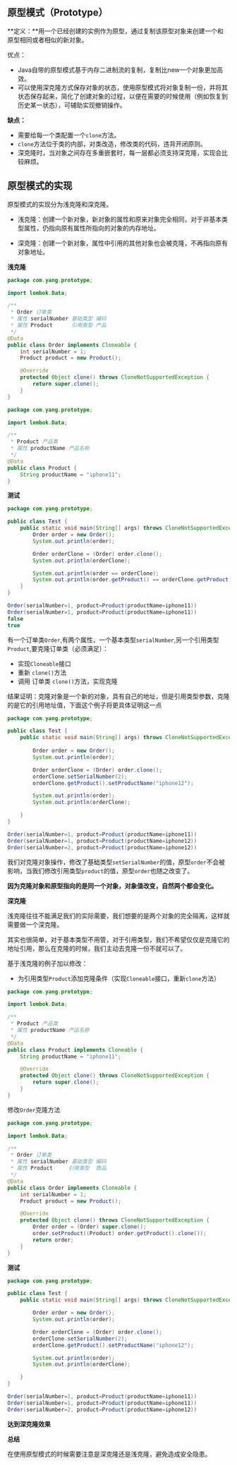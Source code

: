 ## 原型模式（Prototype）



**定义：**用一个已经创建的实例作为原型，通过复制该原型对象来创建一个和原型相同或者相似的新对象。

优点：

- Java自带的原型模式基于内存二进制流的复制，复制比new一个对象更加高效。
- 可以使用深克隆方式保存对象的状态，使用原型模式将对象复制一份，并将其状态保存起来，简化了创建对象的过程，以便在需要的时候使用（例如恢复到历史某一状态），可辅助实现撤销操作。

**缺点：**

- 需要给每一个类配置一个`clone`方法。
- `clone`方法位于类的内部，对类改造，修改类的代码，违背开闭原则。
- 深克隆时，当对象之间存在多重嵌套时，每一层都必须支持深克隆，实现会比较麻烦。



## 原型模式的实现

原型模式的实现分为浅克隆和深克隆。

- 浅克隆：创建一个新对象，新对象的属性和原来对象完全相同，对于非基本类型属性，仍指向原有属性所指向的对象的内存地址。

- 深克隆：创建一个新对象，属性中引用的其他对象也会被克隆，不再指向原有对象地址。

  

**浅克隆**

```java
package com.yang.prototype;

import lombok.Data;

/**
 * Order 订单类 
 * 属性 serialNumber 基础类型 编码
 * 属性 Product      引用类型 产品
 */
@Data
public class Order implements Cloneable {
    int serialNumber = 1;
    Product product = new Product();

    @Override
    protected Object clone() throws CloneNotSupportedException {
        return super.clone();
    }
}

```

```java
package com.yang.prototype;

import lombok.Data;

/**
 * Product 产品类
 * 属性 productName 产品名称
 */
@Data
public class Product {
    String productName = "iphone11";
}
```

**测试**

```java
package com.yang.prototype;

public class Test {
    public static void main(String[] args) throws CloneNotSupportedException {
        Order order = new Order();
        System.out.println(order);

        Order orderClone = (Order) order.clone();
        System.out.println(orderClone);

        System.out.println(order == orderClone);
        System.out.println(order.getProduct() == orderClone.getProduct());
    }
}

```

```java
Order(serialNumber=1, product=Product(productName=iphone11))
Order(serialNumber=1, product=Product(productName=iphone11))
false
true
```

有一个订单类`Order`,有两个属性，一个基本类型`serialNumber`,另一个引用类型`Product`,要克隆订单类（必须满足）：

- 实现`Cloneable`接口
- 重新 `clone()`方法
- 调用 订单类 `clone()`方法，实现克隆



结果证明：克隆对象是一个新的对象，具有自己的地址，但是引用类型参数，克隆的是它的引用地址值，下面这个例子将更具体证明这一点

```java
package com.yang.prototype;

public class Test {
    public static void main(String[] args) throws CloneNotSupportedException {
        
        Order order = new Order();
        System.out.println(order);

        Order orderClone = (Order) order.clone();
        orderClone.setSerialNumber(2);
        orderClone.getProduct().setProductName("iphone12");

        System.out.println(order);
        System.out.println(orderClone);

    }
}

```

```java
Order(serialNumber=1, product=Product(productName=iphone11))
Order(serialNumber=1, product=Product(productName=iphone12))
Order(serialNumber=2, product=Product(productName=iphone12))
```

我们对克隆对象操作，修改了基础类型`setSerialNumber`的值，原型`order`不会被影响，当我们修改引用类型`product`的值，原型`order`也随之改变了。

**因为克隆对象和原型指向的是同一个对象，对象值改变，自然两个都会变化。**



**深克隆**

浅克隆往往不能满足我们的实际需要，我们想要的是两个对象的完全隔离，这样就需要做一个深克隆。

其实也很简单，对于基本类型不用管，对于引用类型，我们不希望仅仅是克隆它的地址引用，那么在克隆的时候，我们主动去克隆一份不就可以了。

基于浅克隆的例子加以修改：

- 为引用类型`Product`添加克隆条件（实现`Cloneable`接口，重新`clone`方法）

```java
package com.yang.prototype;

import lombok.Data;

/**
 * Product 产品类
 * 属性 productName 产品名称
 */
@Data
public class Product implements Cloneable {
    String productName = "iphone11";

    @Override
    protected Object clone() throws CloneNotSupportedException {
        return super.clone();
    }
}

```

修改`Order`克隆方法

```java
package com.yang.prototype;

import lombok.Data;

/**
 * Order 订单类
 * 属性 serialNumber 基础类型 编码
 * 属性 Product     引用类型  商品
 */
@Data
public class Order implements Cloneable {
    int serialNumber = 1;
    Product product = new Product();

    @Override
    protected Object clone() throws CloneNotSupportedException {
        Order order = (Order) super.clone();
        order.setProduct((Product) order.getProduct().clone());
        return order;
    }
}
```

**测试**

```java
package com.yang.prototype;

public class Test {
    public static void main(String[] args) throws CloneNotSupportedException {

        Order order = new Order();
        System.out.println(order);

        Order orderClone = (Order) order.clone();
        orderClone.setSerialNumber(2);
        orderClone.getProduct().setProductName("iphone12");

        System.out.println(order);
        System.out.println(orderClone);

    }
}
```

```java
Order(serialNumber=1, product=Product(productName=iphone11))
Order(serialNumber=1, product=Product(productName=iphone11))
Order(serialNumber=2, product=Product(productName=iphone12))
```

**达到深克隆效果**



**总结**

在使用原型模式的时候需要注意是深克隆还是浅克隆，避免造成安全隐患。